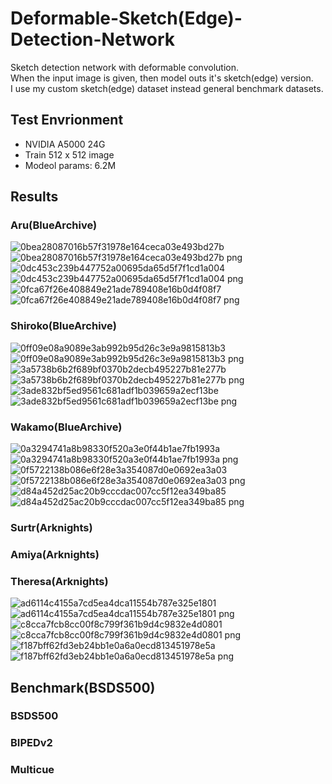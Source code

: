 # Deformable-Sketch(Edge)-Detection-Network
Sketch detection network with deformable convolution.  
When the input image is given, then model outs it's sketch(edge) version.  
I use my custom sketch(edge) dataset instead general benchmark datasets.  

## Test Envrionment  
- NVIDIA A5000 24G
- Train 512 x 512 image
- Modeol params: 6.2M

## Results  
### Aru(BlueArchive)    
![0bea28087016b57f31978e164ceca03e493bd27b](https://github.com/user-attachments/assets/9d054eef-6cb1-4f49-b6b2-7dd99a208cc8)
![0bea28087016b57f31978e164ceca03e493bd27b png](https://github.com/user-attachments/assets/979aa8d0-c7cb-43c7-a74d-87320af50bab)  
![0dc453c239b447752a00695da65d5f7f1cd1a004](https://github.com/user-attachments/assets/f23c3595-288c-49db-8677-b93f5c29310a)
![0dc453c239b447752a00695da65d5f7f1cd1a004 png](https://github.com/user-attachments/assets/c3535d5f-d1f5-4ead-944b-17987caa5232)  
![0fca67f26e408849e21ade789408e16b0d4f08f7](https://github.com/user-attachments/assets/eeb7c98a-f9c9-46ca-a5ba-e055d2157d73)
![0fca67f26e408849e21ade789408e16b0d4f08f7 png](https://github.com/user-attachments/assets/99dbf33e-6c0b-41bc-9b61-3f0dd9e3768b)  
  
### Shiroko(BlueArchive)  
![0ff09e08a9089e3ab992b95d26c3e9a9815813b3](https://github.com/user-attachments/assets/78f57b6d-5ae7-484f-904d-03e4b9b41b8d)
![0ff09e08a9089e3ab992b95d26c3e9a9815813b3 png](https://github.com/user-attachments/assets/7167b935-4a8c-4a96-9cef-5d610f1ff12c)  
![3a5738b6b2f689bf0370b2decb495227b81e277b](https://github.com/user-attachments/assets/45b77471-2519-45d8-92b2-afd9ab3e983c)
![3a5738b6b2f689bf0370b2decb495227b81e277b png](https://github.com/user-attachments/assets/167403ec-5382-4a0f-8d5c-8a7f826de86f)  
![3ade832bf5ed9561c681adf1b039659a2ecf13be](https://github.com/user-attachments/assets/269bdb24-ba8a-4735-acf0-e0b7034890b2)
![3ade832bf5ed9561c681adf1b039659a2ecf13be png](https://github.com/user-attachments/assets/5658c75c-4f1a-4b99-9f31-6b79d6557e04)  
  
### Wakamo(BlueArchive)  
![0a3294741a8b98330f520a3e0f44b1ae7fb1993a](https://github.com/user-attachments/assets/59a9d70f-cc6e-4777-9df2-ccebbed14be6)
![0a3294741a8b98330f520a3e0f44b1ae7fb1993a png](https://github.com/user-attachments/assets/0bb2658f-f82a-4956-a51a-f6d3df2fbc0d)  
![0f5722138b086e6f28e3a354087d0e0692ea3a03](https://github.com/user-attachments/assets/5cf815ee-ecf9-4b97-8fa9-76955c29bbd3)
![0f5722138b086e6f28e3a354087d0e0692ea3a03 png](https://github.com/user-attachments/assets/500c32b9-8178-4d65-aabf-2d924ac058dc)  
![d84a452d25ac20b9cccdac007cc5f12ea349ba85](https://github.com/user-attachments/assets/c64bfbb0-d791-4684-8deb-02e665f8ff5c)
![d84a452d25ac20b9cccdac007cc5f12ea349ba85 png](https://github.com/user-attachments/assets/231dbc25-2ee9-48b0-a88d-e479c322ce62)  
  
### Surtr(Arknights)   
  
### Amiya(Arknights)    
  
### Theresa(Arknights)  
![ad6114c4155a7cd5ea4dca11554b787e325e1801](https://github.com/user-attachments/assets/33de9448-f037-4377-9126-bf31f715ab21)
![ad6114c4155a7cd5ea4dca11554b787e325e1801 png](https://github.com/user-attachments/assets/aad67450-e316-45d6-9560-1de53ff6ad3d)  
![c8cca7fcb8cc00f8c799f361b9d4c9832e4d0801](https://github.com/user-attachments/assets/75a69996-0633-44b6-b666-5f04ed95cf6f)
![c8cca7fcb8cc00f8c799f361b9d4c9832e4d0801 png](https://github.com/user-attachments/assets/52cf63eb-4043-493e-a2d9-9cd481e8016c)  
![f187bff62fd3eb24bb1e0a6a0ecd813451978e5a](https://github.com/user-attachments/assets/36116512-a86c-47bf-814a-3b3cb43335d0)
![f187bff62fd3eb24bb1e0a6a0ecd813451978e5a png](https://github.com/user-attachments/assets/cd3693ae-5e06-4c14-9b81-01505ce87193)  
  
## Benchmark(BSDS500)  
### BSDS500
### BIPEDv2
### Multicue
